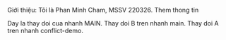 

Giới thiệu: Tôi là Phan Minh Cham, MSSV 220326.
 Them thong tin

Day la thay doi cua nhanh MAIN.
Thay doi B tren nhanh main.
Thay doi A tren nhanh conflict-demo.

